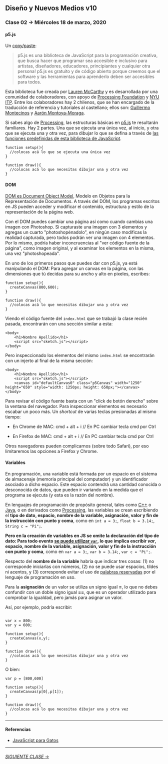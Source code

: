 ## Diseño y Nuevos Medios v10 

### Clase 02 → Miércoles 18 de marzo, 2020

#### p5.js

Un [copy/paste](https://p5js.org/es/):

> p5.js es una biblioteca de JavaScript para la programación creativa, que busca hacer que programar sea accesible e inclusivo para artistas, diseñadores, educadores, principiantes y cualquier otra persona! p5.js es gratuito y de código abierto porque creemos que el software y las herramientas para aprenderlo deben ser accesibles para todos.

Esta biblioteca fue creada por [Lauren McCarthy](http://lauren-mccarthy.com/) y es desarrollada por una comunidad de colaboradores, con apoyo de [Processing Foundation](https://processingfoundation.org/) y [NYU ITP](https://forms.tisch.nyu.edu/page/s/itp-landing). Entre los colaboradores hay 2 chilenos, que se han encargado de la traducción de referencia y tutoriales al castellano; ellos son: [Guillermo Montecinos](https://twitter.com/guillermolooped) y [Aarón Montoya-Moraga](https://twitter.com/montoyamoraga).

Si sabes algo de [Processing](https://processing.org/), las estructuras básicas en [p5.js](https://p5js.org/es/) te resultarán familiares. Hay 2 partes. Una que se ejecuta una única vez, al inicio, y otra que se ejecuta una y otra vez, para dibujar lo que se defina a través de [las funciones predefinidas de esta biblioteca de JavaScript](https://p5js.org/es/reference/).

```
function setup(){
  //colocas acá lo que se ejecuta una única vez
}

function draw(){
  //colocas acá lo que necesitas dibujar una y otra vez
}
```

#### DOM

[DOM es Document Object Model](https://www.w3schools.com/js/js_htmldom.asp), Modelo en Objetos para la Representación de Documentos. A través del DOM, los programas escritos en JS pueden acceder y modificar el contenido, estructura y estilo de la representación de la página web.

Con el DOM puedes cambiar una página así como cuando cambias una imagen con Photoshop. Si capturaste una imagen con 3 elementos y agregas un cuarto "photoshopénadolo", en ningún caso modificas la realidad capturada, pero todos podrán ver una imagen con 4 elementos. Por lo mismo, podría haber inconcruencias al "ver código fuente de la página", como imagen original, y al examinar los elementos en la misma, una vez "photoshopeada".

En uno de los primeros pasos que puedes dar con p5.js, ya está manipulando el DOM: Para agregar un canvas en la página, con las dimensiones que tú decidas para su ancho y alto en pixeles, escribes:

```
function setup(){
  createCanvas(800,600);
}

function draw(){
  //colocas acá lo que necesitas dibujar una y otra vez
}
```

Viendo el código fuente del `index.html` que se trabajó la clase recién pasada, encontrarán con una sección similar a esta:

```
<body>
	<h1>Nombre Apellido</h1>
	<script src="sketch.js"></script>
</body>
```

Pero inspeccionado los elementos del mismo `index.html` se encontrarán con un injerto al final de la misma sección:

```
<body>
	<h1>Nombre Apellido</h1>
	<script src="sketch.js"></script>
	<canvas id="defaultCanvas0" class="p5Canvas" width="1250" height="650" style="width: 1250px; height: 650px;"></canvas>
</body>
```
Para revisar el código fuente basta con un "click de botón derecho" sobre la ventana del navegador. Para inspeccionar elementos es necesario escabar un poco más. Un *shortcut* de varias teclas presionadas al mismo tiempo:

- En Chrome de MAC: cmd + alt + i // En PC cambiar tecla cmd por Ctrl 

- En Firefox de MAC: cmd + alt + i // En PC cambiar tecla cmd por Ctrl  

Otros navegadores pueden complicarnos (sobre todo Safari), por eso limitaremos las opciones a Firefox y Chrome.

#### Variables

En programación, una variable está formada por un espacio en el sistema de almacenaje (memoria principal del computador) y un identificador asociado a dicho espacio. Este espacio contendrá una cantidad conocida o desconocida de datos, que pueden ir variando en la medida que el programa se ejecuta (y esta es la razón del nombre). 

En lenguajes de programación de propósito general, tales como [C++](https://es.wikipedia.org/wiki/C%2B%2B) o [Java](https://es.wikipedia.org/wiki/Java_(lenguaje_de_programaci%C3%B3n)), o en derivados como [Processing](https://processing.org/), las variables se crean escribiendo el **tipo de dato, espacio, nombre de la variable, asignación, valor y fin de la instrucción con punto y coma**, como en `int a = 3;`, `float b = 3.14;`, `String c = "Pi";`.

**Pero en la creación de variables en JS se omite la declaración del tipo de dato: Para todo evento [se puede utilizar `var`](https://developer.mozilla.org/en-US/docs/Web/JavaScript/Reference/Statements#Declarations), lo que implica escribir *var*, espacio, nombre de la variable, asignación, valor y fin de la instrucción con punto y coma**, como en `var a = 3;`, `var b = 3.14;`, `var c = "Pi";`.

Respecto del **nombre de la variable** habría que indicar tres cosas: (1) no corresponde iniciarlas con números, (2) no se puede usar espacios, tildes ni acentos, y (3) corresponde evitar el uso de [palabras reservadas](https://developer.mozilla.org/es/docs/Web/JavaScript/Referencia/Palabras_Reservadas) por el lenguaje de programación en uso.

Para la **asignación** de un valor se utiliza un signo igual **=**, lo que no debes confundir con un doble signo igual **==**, que es un operador utilizado para comprobar la igualdad, pero jamás para asignar un valor.

Así, por ejemplo, podría escribir:

```

var x = 800;
var y = 600;

function setup(){
  createCanvas(x,y);
}

function draw(){
  //colocas acá lo que necesitas dibujar una y otra vez
}
```

O bien:

```
var p = [800,600]

function setup(){
  createCanvas(p[0],p[1]);
}

function draw(){
  //colocas acá lo que necesitas dibujar una y otra vez
}
```

- - - - - - -

#### Referencias

- [JavaScript para Gatos](https://jsparagatos.com/)

- - - - - - - 

###### [SIGUIENTE CLASE →](https://github.com/profesorfaco/dno037-2020/tree/gh-pages/clase-03)

